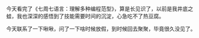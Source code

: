 今天看完了《七周七语言：理解多种编程范型》，算是长见识了，以前是我井底之蛙，我也深深的感悟到了技能需要时间的沉淀，心急吃不了热豆腐。

今天联系了一下啾啾，问了一下啥时候放假，到时候回去聚聚，毕竟很久没见了。